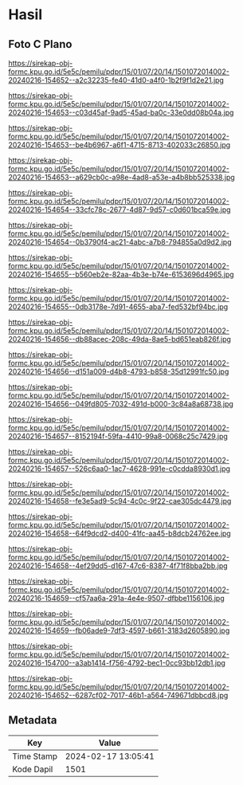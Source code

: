 # Hasil

## Foto C Plano

https://sirekap-obj-formc.kpu.go.id/5e5c/pemilu/pdpr/15/01/07/20/14/1501072014002-20240216-154652--a2c32235-fe40-41d0-a4f0-1b2f9f1d2e21.jpg

https://sirekap-obj-formc.kpu.go.id/5e5c/pemilu/pdpr/15/01/07/20/14/1501072014002-20240216-154653--c03d45af-9ad5-45ad-ba0c-33e0dd08b04a.jpg

https://sirekap-obj-formc.kpu.go.id/5e5c/pemilu/pdpr/15/01/07/20/14/1501072014002-20240216-154653--be4b6967-a6f1-4715-8713-402033c26850.jpg

https://sirekap-obj-formc.kpu.go.id/5e5c/pemilu/pdpr/15/01/07/20/14/1501072014002-20240216-154653--a629cb0c-a98e-4ad8-a53e-a4b8bb525338.jpg

https://sirekap-obj-formc.kpu.go.id/5e5c/pemilu/pdpr/15/01/07/20/14/1501072014002-20240216-154654--33cfc78c-2677-4d87-9d57-c0d601bca59e.jpg

https://sirekap-obj-formc.kpu.go.id/5e5c/pemilu/pdpr/15/01/07/20/14/1501072014002-20240216-154654--0b3790f4-ac21-4abc-a7b8-794855a0d9d2.jpg

https://sirekap-obj-formc.kpu.go.id/5e5c/pemilu/pdpr/15/01/07/20/14/1501072014002-20240216-154655--b560eb2e-82aa-4b3e-b74e-6153696d4965.jpg

https://sirekap-obj-formc.kpu.go.id/5e5c/pemilu/pdpr/15/01/07/20/14/1501072014002-20240216-154655--0db3178e-7d91-4655-aba7-fed532bf94bc.jpg

https://sirekap-obj-formc.kpu.go.id/5e5c/pemilu/pdpr/15/01/07/20/14/1501072014002-20240216-154656--db88acec-208c-49da-8ae5-bd651eab826f.jpg

https://sirekap-obj-formc.kpu.go.id/5e5c/pemilu/pdpr/15/01/07/20/14/1501072014002-20240216-154656--d151a009-d4b8-4793-b858-35d12991fc50.jpg

https://sirekap-obj-formc.kpu.go.id/5e5c/pemilu/pdpr/15/01/07/20/14/1501072014002-20240216-154656--049fd805-7032-491d-b000-3c84a8a68738.jpg

https://sirekap-obj-formc.kpu.go.id/5e5c/pemilu/pdpr/15/01/07/20/14/1501072014002-20240216-154657--8152194f-59fa-4410-99a8-0068c25c7429.jpg

https://sirekap-obj-formc.kpu.go.id/5e5c/pemilu/pdpr/15/01/07/20/14/1501072014002-20240216-154657--526c6aa0-1ac7-4628-991e-c0cdda8930d1.jpg

https://sirekap-obj-formc.kpu.go.id/5e5c/pemilu/pdpr/15/01/07/20/14/1501072014002-20240216-154658--fe3e5ad9-5c94-4c0c-9f22-cae305dc4479.jpg

https://sirekap-obj-formc.kpu.go.id/5e5c/pemilu/pdpr/15/01/07/20/14/1501072014002-20240216-154658--64f9dcd2-d400-41fc-aa45-b8dcb24762ee.jpg

https://sirekap-obj-formc.kpu.go.id/5e5c/pemilu/pdpr/15/01/07/20/14/1501072014002-20240216-154658--4ef29dd5-d167-47c6-8387-4f71f8bba2bb.jpg

https://sirekap-obj-formc.kpu.go.id/5e5c/pemilu/pdpr/15/01/07/20/14/1501072014002-20240216-154659--cf57aa6a-291a-4e4e-9507-dfbbe1156106.jpg

https://sirekap-obj-formc.kpu.go.id/5e5c/pemilu/pdpr/15/01/07/20/14/1501072014002-20240216-154659--fb06ade9-7df3-4597-b661-3183d2605890.jpg

https://sirekap-obj-formc.kpu.go.id/5e5c/pemilu/pdpr/15/01/07/20/14/1501072014002-20240216-154700--a3ab1414-f756-4792-bec1-0cc93bb12db1.jpg

https://sirekap-obj-formc.kpu.go.id/5e5c/pemilu/pdpr/15/01/07/20/14/1501072014002-20240216-154652--6287cf02-7017-46b1-a564-749671dbbcd8.jpg


## Metadata

| Key        | Value               |
| ---------- | ------------------- |
| Time Stamp | 2024-02-17 13:05:41 |
| Kode Dapil | 1501                |



